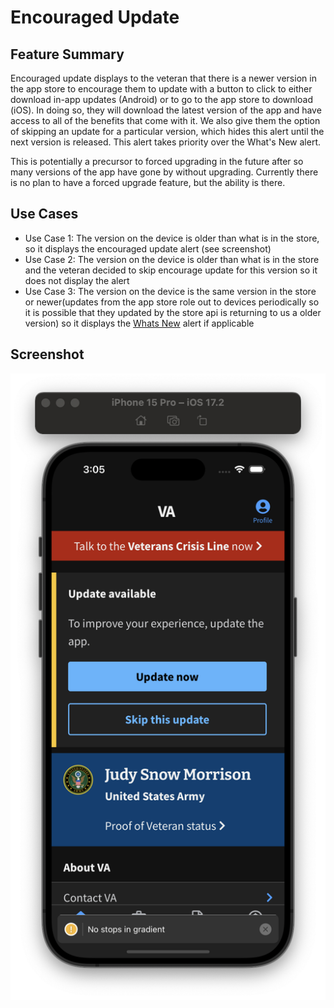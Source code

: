 # Encouraged Update
 
## Feature Summary

Encouraged update displays to the veteran that there is a newer version in the app store to encourage them to update with a button to click to either download in-app updates (Android) or to go to the app store to download (iOS). In doing so, they will download the latest version of the app and have access to all of the benefits that come with it. We also give them the option of skipping an update for a particular version, which hides this alert until the next version is released. This alert takes priority over the What's New alert.

This is potentially a precursor to forced upgrading in the future after so many versions of the app have gone by without upgrading. Currently there is no plan to have a forced upgrade feature, but the ability is there.

## Use Cases

* Use Case 1: The version on the device is older than what is in the store, so it displays the encouraged update alert (see screenshot)
* Use Case 2: The version on the device is older than what is in the store and the veteran decided to skip encourage update for this version so it does not display the alert
* Use Case 3: The version on the device is the same version in the store or newer(updates from the app store role out to devices periodically so it is possible that they updated by the store api is returning to us a older version) so it displays the [Whats New](../WhatsNew/WhatsNew.md) alert if applicable

## Screenshot

![](../../../static/img/encouragedUpdate/EncouragedUpdate.png)